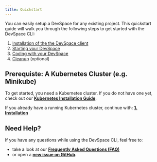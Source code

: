 ```yaml
---
title: Quickstart
---
```


You can easily setup a DevSpace for any existing project. This quickstart guide will walk you through the following steps to get started with the DevSpace CLI:
1. [Installation of the the DevSpace client](/docs/getting-started/installation)
2. [Starting your DevSpace](/docs/getting-started/start)
3. [Coding with your DevSpace](/docs/getting-started/coding)
4. [Cleanup](/docs/getting-started/cleanup) (optional)


## Prerequiste: A Kubernetes Cluster (e.g. Minikube)
To get started, you need a Kubernetes cluster. If you do not have one yet, check out our **[Kubernetes Installation Guide](/docs/advanced/kubernetes)**.

If you already have a running Kubernetes cluster, continue with: **[1. Installation](/docs/getting-started/installation)**

## Need Help?
If you have any questions while using the DevSpace CLI, feel free to:
- take a look at our **[Frequently Asked Questions (FAQ)](/docs/getting-started/faq)**
- or open a **[new issue on GitHub](https://github.com/covexo/devspace/issues/new?labels=kind%2Fquestion&title=Question:)**.
